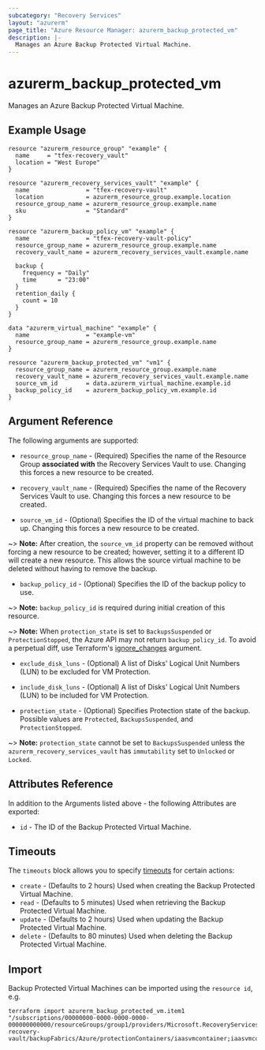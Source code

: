 ```yaml
---
subcategory: "Recovery Services"
layout: "azurerm"
page_title: "Azure Resource Manager: azurerm_backup_protected_vm"
description: |-
  Manages an Azure Backup Protected Virtual Machine.
---
```


# azurerm_backup_protected_vm

Manages an Azure Backup Protected Virtual Machine.

## Example Usage

```hcl
resource "azurerm_resource_group" "example" {
  name     = "tfex-recovery_vault"
  location = "West Europe"
}

resource "azurerm_recovery_services_vault" "example" {
  name                = "tfex-recovery-vault"
  location            = azurerm_resource_group.example.location
  resource_group_name = azurerm_resource_group.example.name
  sku                 = "Standard"
}

resource "azurerm_backup_policy_vm" "example" {
  name                = "tfex-recovery-vault-policy"
  resource_group_name = azurerm_resource_group.example.name
  recovery_vault_name = azurerm_recovery_services_vault.example.name

  backup {
    frequency = "Daily"
    time      = "23:00"
  }
  retention_daily {
    count = 10
  }
}

data "azurerm_virtual_machine" "example" {
  name                = "example-vm"
  resource_group_name = azurerm_resource_group.example.name
}

resource "azurerm_backup_protected_vm" "vm1" {
  resource_group_name = azurerm_resource_group.example.name
  recovery_vault_name = azurerm_recovery_services_vault.example.name
  source_vm_id        = data.azurerm_virtual_machine.example.id
  backup_policy_id    = azurerm_backup_policy_vm.example.id
}
```

## Argument Reference

The following arguments are supported:

* `resource_group_name` - (Required) Specifies the name of the Resource Group **associated with** the Recovery Services Vault to use. Changing this forces a new resource to be created.

* `recovery_vault_name` - (Required) Specifies the name of the Recovery Services Vault to use. Changing this forces a new resource to be created.

* `source_vm_id` - (Optional) Specifies the ID of the virtual machine to back up. Changing this forces a new resource to be created.

~> **Note:** After creation, the `source_vm_id` property can be removed without forcing a new resource to be created; however, setting it to a different ID will create a new resource. This allows the source virtual machine to be deleted without having to remove the backup.

* `backup_policy_id` - (Optional) Specifies the ID of the backup policy to use.

~> **Note:** `backup_policy_id` is required during initial creation of this resource.

~> **Note:** When `protection_state` is set to `BackupsSuspended` or `ProtectionStopped`, the Azure API may not return `backup_policy_id`. To avoid a perpetual diff, use Terraform's [ignore_changes](https://developer.hashicorp.com/terraform/language/meta-arguments/lifecycle#ignore_changes) argument.

* `exclude_disk_luns` - (Optional) A list of Disks' Logical Unit Numbers (LUN) to be excluded for VM Protection.

* `include_disk_luns` - (Optional) A list of Disks' Logical Unit Numbers (LUN) to be included for VM Protection.

* `protection_state` - (Optional) Specifies Protection state of the backup. Possible values are `Protected`, `BackupsSuspended`, and `ProtectionStopped`.

~> **Note:** `protection_state` cannot be set to `BackupsSuspended` unless the `azurerm_recovery_services_vault` has `immutability` set to `Unlocked` or `Locked`.

## Attributes Reference

In addition to the Arguments listed above - the following Attributes are exported:

* `id` - The ID of the Backup Protected Virtual Machine.

## Timeouts

The `timeouts` block allows you to specify [timeouts](https://www.terraform.io/language/resources/syntax#operation-timeouts) for certain actions:

* `create` - (Defaults to 2 hours) Used when creating the Backup Protected Virtual Machine.
* `read` - (Defaults to 5 minutes) Used when retrieving the Backup Protected Virtual Machine.
* `update` - (Defaults to 2 hours) Used when updating the Backup Protected Virtual Machine.
* `delete` - (Defaults to 80 minutes) Used when deleting the Backup Protected Virtual Machine.

## Import

Backup Protected Virtual Machines can be imported using the `resource id`, e.g.

```shell
terraform import azurerm_backup_protected_vm.item1 "/subscriptions/00000000-0000-0000-0000-000000000000/resourceGroups/group1/providers/Microsoft.RecoveryServices/vaults/example-recovery-vault/backupFabrics/Azure/protectionContainers/iaasvmcontainer;iaasvmcontainerv2;group1;vm1/protectedItems/vm;iaasvmcontainerv2;group1;vm1"
```
